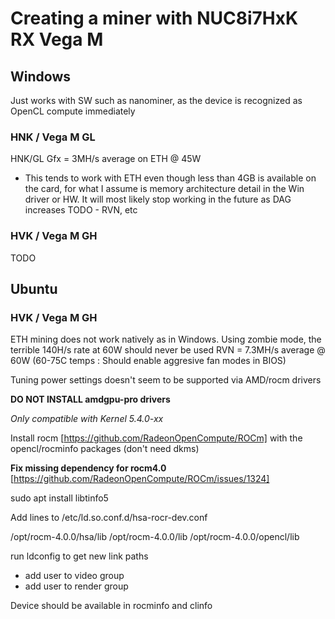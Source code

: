 # Creating a miner with NUC8i7HxK RX Vega M

## Windows
Just works with SW such as nanominer, as the device is recognized as OpenCL compute immediately

### HNK / Vega M GL
HNK/GL Gfx = 3MH/s average on ETH @ 45W
- This tends to work with ETH even though less than 4GB is available on the card, for what I assume is memory architecture detail in the Win driver or HW. It will most likely stop working in the future as DAG increases
TODO - RVN, etc

### HVK / Vega M GH
TODO

## Ubuntu

### HVK / Vega M GH
ETH mining does not work natively as in Windows. Using zombie mode, the terrible 140H/s rate at 60W should never be used
RVN = 7.3MH/s average @ 60W (60-75C temps : Should enable aggresive fan modes in BIOS)

Tuning power settings doesn't seem to be supported via AMD/rocm drivers

**DO NOT INSTALL amdgpu-pro drivers**

*Only compatible with Kernel 5.4.0-xx*

Install rocm [https://github.com/RadeonOpenCompute/ROCm] with the opencl/rocminfo packages (don't need dkms)

**Fix missing dependency for rocm4.0** [https://github.com/RadeonOpenCompute/ROCm/issues/1324]

sudo apt install libtinfo5

Add lines to /etc/ld.so.conf.d/hsa-rocr-dev.conf

>
 /opt/rocm-4.0.0/hsa/lib
 /opt/rocm-4.0.0/lib
 /opt/rocm-4.0.0/opencl/lib
>
run ldconfig to get new link paths

- add user to video group
- add user to render group

Device should be available in rocminfo and clinfo
